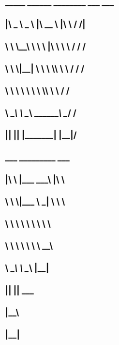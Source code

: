 #
#
#    _____ ______    ________   ___      ___   
#   |\   _ \  _   \ |\   __  \ |\  \    /  /|   
#   \ \  \\\__\ \  \\ \  \|\  \\ \  \  /  / /  
#    \ \  \\|__| \  \\ \  \\\  \\ \  \/  / /  
#     \ \  \    \ \  \\ \  \\\  \\ \    / /  
#      \ \__\    \ \__\\ \_______\\ \__/ /  
#       \|__|     \|__| \|_______| \|__|/  
#
#         ___   _________     ___
#        |\  \ |\___   ___\  |\  \
#        \ \  \\|___ \  \_|  \ \  \
#         \ \  \    \ \  \    \ \  \
#          \ \  \    \ \  \    \ \__\
#           \ \__\    \ \__\    \|__|
#             \|__|     \|__|      ___
#                                 |\__\
#                                  \|__|
#
